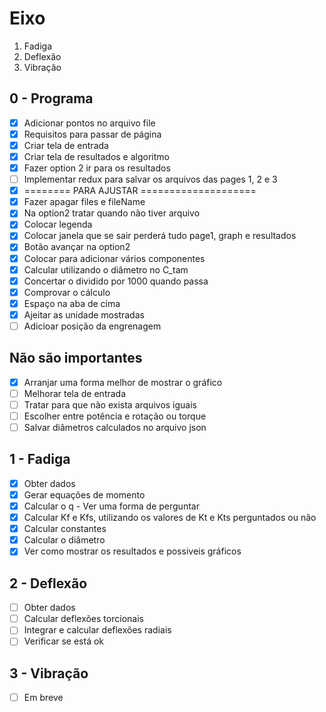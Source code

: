 # Eixo
1. Fadiga
2. Deflexão
3. Vibração
## 0 - Programa
- [x] Adicionar pontos no arquivo file
- [x] Requisitos para passar de página
- [x] Criar tela de entrada
- [x] Criar tela de resultados e algoritmo
- [x] Fazer option 2 ir para os resultados
- [ ] Implementar redux para salvar os arquivos das pages 1, 2 e 3
- [x] ======== PARA AJUSTAR  ====================
- [x] Fazer apagar files e fileName
- [x] Na option2 tratar quando não tiver arquivo 
- [x] Colocar legenda
- [x] Colocar janela que se sair perderá tudo page1, graph e resultados
- [x] Botão avançar na option2
- [x] Colocar para adicionar vários componentes
- [x] Calcular utilizando o diâmetro no C_tam
- [x] Concertar o dividido por 1000 quando passa
- [x] Comprovar o cálculo
- [x] Espaço na aba de cima
- [x] Ajeitar as unidade mostradas
- [ ] Adicioar posição da engrenagem
## Não são importantes
- [x] Arranjar uma forma melhor de mostrar o gráfico
- [ ] Melhorar tela de entrada
- [ ] Tratar para que não exista arquivos iguais
- [ ] Escolher entre potência e rotação ou torque
- [ ] Salvar diâmetros calculados no arquivo json
## 1 - Fadiga
- [x] Obter dados
- [x] Gerar equações de momento
- [x] Calcular o q - Ver uma forma de perguntar
- [x] Calcular Kf e Kfs, utilizando os valores de Kt e Kts perguntados ou não
- [x] Calcular constantes
- [x] Calcular o diâmetro
- [x] Ver como mostrar os resultados e possiveis gráficos
## 2 - Deflexão
- [ ] Obter dados
- [ ] Calcular deflexões torcionais 
- [ ] Integrar e calcular deflexões radiais
- [ ] Verificar se está ok
## 3 - Vibração
- [ ] Em breve 
   